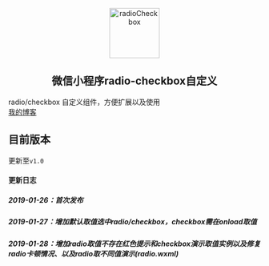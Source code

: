 <p align="center"><a href="https://vuejs.org" target="_blank" rel="noopener noreferrer"><img width="100" src="https://www.playsort.cn/github/smallProgram/radioCheckbox/radiocheckbox.png" alt="radioCheckbox"></a></p>

<h2 align="center">微信小程序radio-checkbox自定义</h2>

radio/checkbox 自定义组件，方便扩展以及使用  
[我的博客](https://www.cnblogs.com/cisum/ "Sunsin")
## 目前版本
更新至`v1.0`

#### 更新日志
##### 2019-01-26：首次发布
##### 2019-01-27：增加默认取值选中radio/checkbox，checkbox需在onload取值
##### 2019-01-28：增加radio取值不存在红色提示和checkbox演示取值实例以及修复radio卡顿情况、以及radio取不同值演示(radio.wxml)

